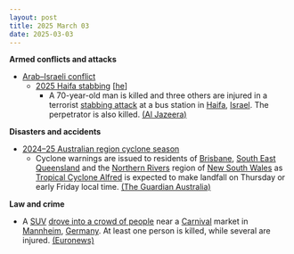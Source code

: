 ```yaml
---
layout: post
title: 2025 March 03
date: 2025-03-03
---
```



**Armed conflicts and attacks**

* [Arab–Israeli conflict](https://en.wikipedia.org/wiki/Arab%E2%80%93Israeli_conflict "Arab–Israeli conflict")
  + [2025 Haifa stabbing](/w/index.php?title=2025_Haifa_stabbing&action=edit&redlink=1 "2025 Haifa stabbing (page does not exist)") [[he](https://he.wikipedia.org/wiki/%D7%A4%D7%99%D7%92%D7%95%D7%A2_%D7%94%D7%93%D7%A7%D7%99%D7%A8%D7%94_%D7%91%D7%97%D7%99%D7%A4%D7%94_%282025%29 "he:פיגוע הדקירה בחיפה (2025)")]
    - A 70-year-old man is killed and three others are injured in a terrorist [stabbing attack](https://en.wikipedia.org/wiki/Stabbing_attack "Stabbing attack") at a bus station in [Haifa](https://en.wikipedia.org/wiki/Haifa "Haifa"), [Israel](https://en.wikipedia.org/wiki/Israel "Israel"). The perpetrator is also killed. [(Al Jazeera)](https://www.aljazeera.com/news/2025/3/3/one-dead-in-stabbing-attack-in-israels-haifa-assailant-killed)

**Disasters and accidents**

* [2024–25 Australian region cyclone season](https://en.wikipedia.org/wiki/2024%E2%80%9325_Australian_region_cyclone_season "2024–25 Australian region cyclone season")
  + Cyclone warnings are issued to residents of [Brisbane](https://en.wikipedia.org/wiki/Brisbane "Brisbane"), [South East Queensland](https://en.wikipedia.org/wiki/South_East_Queensland "South East Queensland") and the [Northern Rivers](https://en.wikipedia.org/wiki/Northern_Rivers "Northern Rivers") region of [New South Wales](https://en.wikipedia.org/wiki/New_South_Wales "New South Wales") as [Tropical Cyclone Alfred](https://en.wikipedia.org/wiki/2024%E2%80%9325_Australian_region_cyclone_season#Severe_Tropical_Cyclone_Alfred "2024–25 Australian region cyclone season") is expected to make landfall on Thursday or early Friday local time. [(The Guardian Australia)](https://www.theguardian.com/australia-news/2025/mar/03/tropical-cyclone-alfred-forecast-track-map-bom-brisbane-update-tc-watch-path-tracking-nsw-qld-queensland)

**Law and crime**

* A [SUV](https://en.wikipedia.org/wiki/SUV "SUV") [drove into a crowd of people](https://en.wikipedia.org/wiki/Vehicle-ramming_attack "Vehicle-ramming attack") near a [Carnival](https://en.wikipedia.org/wiki/Carnival "Carnival") market in [Mannheim](https://en.wikipedia.org/wiki/Mannheim "Mannheim"), [Germany](https://en.wikipedia.org/wiki/Germany "Germany"). At least one person is killed, while several are injured. [(Euronews)](https://www.euronews.com/my-europe/2025/03/03/at-least-one-killed-in-apparent-car-ramming-attack-in-mannheim)

